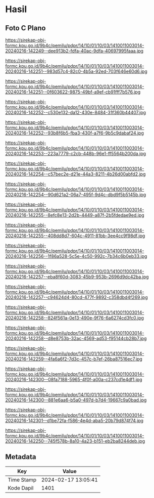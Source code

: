 # Hasil

## Foto C Plano

https://sirekap-obj-formc.kpu.go.id/9b4c/pemilu/pdpr/14/10/01/10/03/1410011003014-20240216-142249--dee913b2-fdfa-40ac-9dfa-40697995faaa.jpg

https://sirekap-obj-formc.kpu.go.id/9b4c/pemilu/pdpr/14/10/01/10/03/1410011003014-20240216-142251--983d57c4-82c0-4b5a-92ed-703f646e60d6.jpg

https://sirekap-obj-formc.kpu.go.id/9b4c/pemilu/pdpr/14/10/01/10/03/1410011003014-20240216-142251--0f603622-9875-49bf-a9ef-cb91fff7b576.jpg

https://sirekap-obj-formc.kpu.go.id/9b4c/pemilu/pdpr/14/10/01/10/03/1410011003014-20240216-142252--c530e132-da12-430e-8484-31f360b44407.jpg

https://sirekap-obj-formc.kpu.go.id/9b4c/pemilu/pdpr/14/10/01/10/03/1410011003014-20240216-142252--93b8f6b5-fba3-430f-a7f6-9b5c9dabaf24.jpg

https://sirekap-obj-formc.kpu.go.id/9b4c/pemilu/pdpr/14/10/01/10/03/1410011003014-20240216-142253--223a7779-c2cb-448b-96e1-ff5564b200da.jpg

https://sirekap-obj-formc.kpu.go.id/9b4c/pemilu/pdpr/14/10/01/10/03/1410011003014-20240216-142254--c57bec2e-d21e-44a3-8211-4b26d00abfd2.jpg

https://sirekap-obj-formc.kpu.go.id/9b4c/pemilu/pdpr/14/10/01/10/03/1410011003014-20240216-142254--90d621a2-06a7-495f-9d4c-dbd9f5b5145b.jpg

https://sirekap-obj-formc.kpu.go.id/9b4c/pemilu/pdpr/14/10/01/10/03/1410011003014-20240216-142255--8efc8e13-2d2b-4449-a87f-2b5fdedae9ed.jpg

https://sirekap-obj-formc.kpu.go.id/9b4c/pemilu/pdpr/14/10/01/10/03/1410011003014-20240216-142255--408dd8d7-604c-4911-81bb-3ee4cc9f98df.jpg

https://sirekap-obj-formc.kpu.go.id/9b4c/pemilu/pdpr/14/10/01/10/03/1410011003014-20240216-142256--1f86a528-5c5e-4c50-992c-7b34c6b0eb33.jpg

https://sirekap-obj-formc.kpu.go.id/9b4c/pemilu/pdpr/14/10/01/10/03/1410011003014-20240216-142257--eba8f60d-3083-45b9-953b-2696d9dc42ba.jpg

https://sirekap-obj-formc.kpu.go.id/9b4c/pemilu/pdpr/14/10/01/10/03/1410011003014-20240216-142257--c94624d4-80cd-477f-9892-c358dbd4f269.jpg

https://sirekap-obj-formc.kpu.go.id/9b4c/pemilu/pdpr/14/10/01/10/03/1410011003014-20240216-142258--824f561a-0e13-490e-9f76-6a6274cd3fc0.jpg

https://sirekap-obj-formc.kpu.go.id/9b4c/pemilu/pdpr/14/10/01/10/03/1410011003014-20240216-142258--d8e8753b-32ac-4569-ad53-f95144cb28b7.jpg

https://sirekap-obj-formc.kpu.go.id/9b4c/pemilu/pdpr/14/10/01/10/03/1410011003014-20240216-142259--4fa6a6f2-7d3c-457c-b7ef-26ba87516ec7.jpg

https://sirekap-obj-formc.kpu.go.id/9b4c/pemilu/pdpr/14/10/01/10/03/1410011003014-20240216-142300--08fa7188-5965-4f0f-a00a-c237cd1e4df1.jpg

https://sirekap-obj-formc.kpu.go.id/9b4c/pemilu/pdpr/14/10/01/10/03/1410011003014-20240216-142300--881e6aa6-b5a0-497d-b7d4-19667c9a0bad.jpg

https://sirekap-obj-formc.kpu.go.id/9b4c/pemilu/pdpr/14/10/01/10/03/1410011003014-20240216-142301--d1be72fa-f586-4e4d-aba5-20b79d874f74.jpg

https://sirekap-obj-formc.kpu.go.id/9b4c/pemilu/pdpr/14/10/01/10/03/1410011003014-20240216-142250--745f578b-8a10-4a23-b151-eb2ba8244deb.jpg


## Metadata

| Key        | Value               |
| ---------- | ------------------- |
| Time Stamp | 2024-02-17 13:05:41 |
| Kode Dapil | 1401                |



